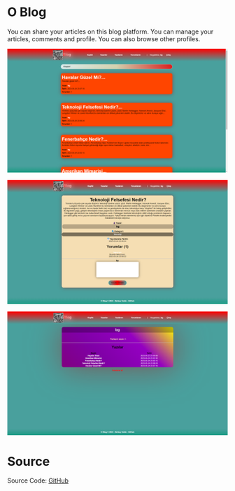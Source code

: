 # O Blog

You can share your articles on this blog platform. You can manage your articles, comments and profile. You can also browse other profiles.

<p align="center"><img src="https://raw.githubusercontent.com/berkaygediz/O_Blog/main/o_blog.png"/></p>
<p align="center"><img src="https://raw.githubusercontent.com/berkaygediz/O_Blog/main/o_blog1.png"/></p>
<p align="center"><img src="https://raw.githubusercontent.com/berkaygediz/O_Blog/main/o_blog2.png"/></p>

# Source

Source Code: <a href="https://github.com/berkaygediz/O_Blog">GitHub</a>
